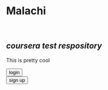 <html>
<h1>Malachi</h1>
<br>
<h2><em>coursera test respository</em></h2>
<p>This is pretty cool</p>
<button>login</button>
<br>
<button>sign up</button>
</html>
